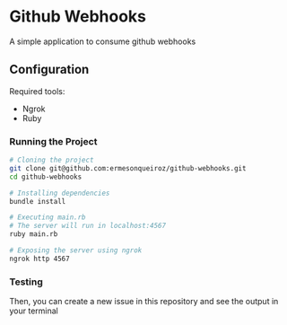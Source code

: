 # Github Webhooks 

A simple application to consume github webhooks

## Configuration

Required tools:
- Ngrok
- Ruby

### Running the Project
```bash
# Cloning the project
git clone git@github.com:ermesonqueiroz/github-webhooks.git  
cd github-webhooks

# Installing dependencies
bundle install

# Executing main.rb
# The server will run in localhost:4567
ruby main.rb

# Exposing the server using ngrok
ngrok http 4567
```

### Testing

Then, you can create a new issue in this repository and see the output in your terminal  
